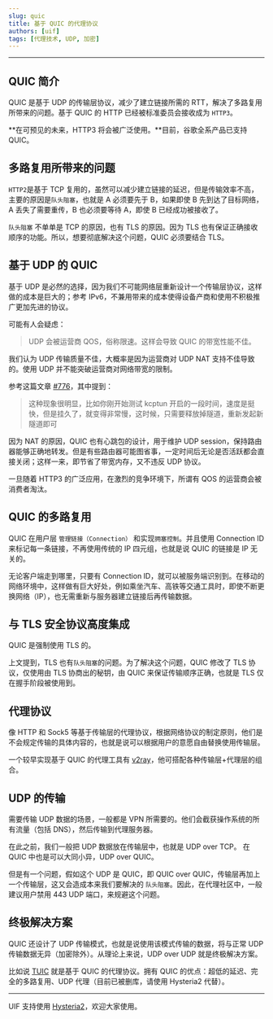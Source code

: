 ```yaml
---
slug: quic
title: 基于 QUIC 的代理协议
authors: [uif]
tags: [代理技术, UDP, 加密]
---
```


---

## QUIC 简介

QUIC 是基于 UDP 的传输层协议，减少了建立链接所需的 RTT，解决了多路复用所带来的问题。基于 QUIC 的 HTTP 已经被标准委员会接收成为 `HTTP3`。

**在可预见的未来，HTTP3 将会被广泛使用。**目前，谷歌全系产品已支持 QUIC。

## 多路复用所带来的问题

`HTTP2`是基于 TCP 复用的，虽然可以减少建立链接的延迟，但是传输效率不高，主要的原因是`队头阻塞`，也就是 A 必须要先于 B，如果即使 B 先到达了目标网络，A 丢失了需要重传，B 也必须要等待 A，即使 B 已经成功被接收了。

`队头阻塞` 不单单是 TCP 的原因，也有 TLS 的原因。因为 TLS 也有保证正确接收顺序的功能。所以，想要彻底解决这个问题，QUIC 必须要结合 TLS。

## 基于 UDP 的 QUIC

基于 UDP 是必然的选择，因为我们不可能网络层重新设计一个传输层协议，这样做的成本是巨大的；参考 IPv6，不兼用带来的成本使得设备产商和使用不积极推广更加先进的协议。

可能有人会疑虑：

> UDP 会被运营商 QOS，俗称限速。这样会导致 QUIC 的带宽性能不佳。

我们认为 UDP 传输质量不佳，大概率是因为运营商对 UDP NAT 支持不佳导致的。使用 UDP 并不能突破运营商对网络带宽的限制。

参考这篇文章 [#776](https://github.com/xtaci/kcptun/issues/776)，其中提到：

> 这种现象很明显，比如你刚开始测试 kcptun 开启的一段时间，速度是挺快，但是挂久了，就变得非常慢，这时候，只需要释放掉隧道，重新发起新隧道即可

因为 NAT 的原因，QUIC 也有心跳包的设计，用于维护 UDP session，保持路由器能够正确地转发。但是有些路由器可能图省事，一定时间后无论是否活跃都会直接关闭；这样一来，即节省了带宽内存，又不违反 UDP 协议。

一旦随着 HTTP3 的广泛应用，在激烈的竞争环境下，所谓有 QOS 的运营商会被消费者淘汰。

## QUIC 的多路复用

QUIC 在用户层 `管理链接（Connection）` 和实现`拥塞控制`。并且使用 Connection ID 来标记每一条链接，不再使用传统的 IP 四元组，也就是说 QUIC 的链接是 IP 无关的。

无论客户端走到哪里，只要有 Connection ID，就可以被服务端识别到。在移动的网络环境中，这样做有巨大好处，例如乘坐汽车、高铁等交通工具时，即使不断更换网络（IP），也无需重新与服务器建立链接后再传输数据。

## 与 TLS 安全协议高度集成

QUIC 是强制使用 TLS 的。

上文提到，TLS 也有`队头阻塞`的问题。为了解决这个问题，QUIC 修改了 TLS 协议，仅使用由 TLS 协商出的秘钥，由 QUIC 来保证传输顺序正确，也就是 TLS 仅在握手阶段被使用到。

## 代理协议

像 HTTP 和 Sock5 等基于传输层的代理协议，根据网络协议的制定原则，他们是不会规定传输的具体内容的，也就是说可以根据用户的意愿自由替换使用传输层。

一个较早实现基于 QUIC 的代理工具有 [v2ray](https://github.com/v2fly/v2ray-core)，他可搭配各种传输层+代理层的组合。

## UDP 的传输

需要传输 UDP 数据的场景，一般都是 VPN 所需要的。他们会截获操作系统的所有流量（包括 DNS），然后传输到代理服务器。

在此之前，我们一般把 UDP 数据放在传输层中，也就是 UDP over TCP。 在 QUIC 中也是可以大同小异，UDP over QUIC。

但是有一个问题，假如这个 UDP 是 QUIC，即 QUIC over QUIC，传输层再加上一个传输层，这又会造成本来我们要解决的 `队头阻塞`。因此，在代理社区中，一般建议用户禁用 443 UDP 端口，来规避这个问题。

## 终极解决方案

QUIC 还设计了 UDP 传输模式，也就是说使用该模式传输的数据，将与正常 UDP 传输数据无异（加密除外）。从理论上来说，UDP over UDP 就是终极解决方案。

比如说 [TUIC](https://github.com/EAimTY/tuic) 就是基于 QUIC 的代理协议。拥有 QUIC 的优点：超低的延迟、完全的多路复用、UDP 代理（目前已被删库，请使用 Hysteria2 代替）。

---

UIF 支持使用 [Hysteria2](https://github.com/EAimTY/tuic)，欢迎大家使用。
